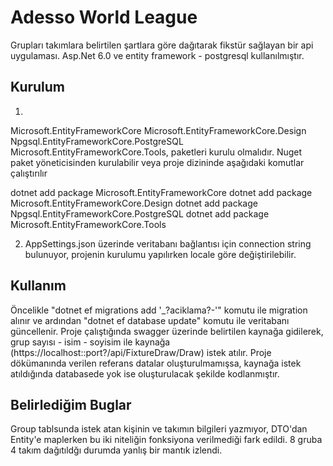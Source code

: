 # Adesso World League

Grupları takımlara belirtilen şartlara göre dağıtarak fikstür sağlayan bir api uygulaması.
Asp.Net 6.0 ve entity framework - postgresql kullanılmıştır.

## Kurulum

1)
Microsoft.EntityFrameworkCore
Microsoft.EntityFrameworkCore.Design
Npgsql.EntityFrameworkCore.PostgreSQL
Microsoft.EntityFrameworkCore.Tools, paketleri kurulu olmalıdır.
Nuget paket yöneticisinden kurulabilir veya proje dizininde aşağıdaki komutlar çalıştırılır

dotnet add package Microsoft.EntityFrameworkCore
dotnet add package Microsoft.EntityFrameworkCore.Design
dotnet add package Npgsql.EntityFrameworkCore.PostgreSQL
dotnet add package Microsoft.EntityFrameworkCore.Tools

2) AppSettings.json üzerinde veritabanı bağlantısı için connection string bulunuyor, projenin kurulumu yapılırken locale göre değiştirilebilir.

## Kullanım

Öncelikle "dotnet ef migrations add '_?aciklama?-'" komutu ile migration alınır ve ardından "dotnet ef database update" komutu ile veritabanı güncellenir.
Proje çalıştığında swagger üzerinde belirtilen kaynağa gidilerek, grup sayısı - isim - soyisim ile kaynağa (https://localhost::port?/api/FixtureDraw/Draw) istek atılır. Proje dökümanında verilen referans datalar oluşturulmamışsa, kaynağa istek atıldığında databasede yok ise oluşturulacak şekilde kodlanmıştır.

## Belirlediğim Buglar
Group tablsunda istek atan kişinin ve takımın bilgileri yazmıyor, DTO'dan Entity'e maplerken bu iki niteliğin fonksiyona verilmediği fark edildi.
8 gruba 4 takım dağıtıldğı durumda yanlış bir mantık izlendi.
